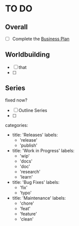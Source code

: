 # TO DO

## Overall

- [ ] Complete the [Business Plan](./business-plan.md)

## Worldbuilding

- [ ] that
- [ ]

## Series

fixed now?

- [ ] Outline Series
- [ ]

categories:
  - title: 'Releases'
    labels:
      - 'release'
      - 'publish'
  - title: 'Work in Progress'
    labels:
      - 'wip'
      - 'docs'
      - 'doc'
      - 'research'
      - 'learn'
  - title: 'Bug Fixes'
    labels:
      - 'fix'
      - 'typo'
  - title: 'Maintenance'
    labels:
      - 'chore'
      - 'feat'
      - 'feature'
      - 'clean'
